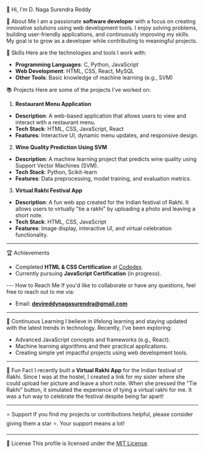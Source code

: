 
 👋 Hi, I'm D. Naga Surendra Reddy

🌟 About Me
I am a passionate **software developer** with a focus on creating innovative solutions using web development tools. I enjoy solving problems, building user-friendly applications, and continuously improving my skills. My goal is to grow as a developer while contributing to meaningful projects.

 🔧 Skills
Here are the technologies and tools I work with:

- **Programming Languages**: C, Python, JavaScript  
- **Web Development**: HTML, CSS, React, MySQL  
- **Other Tools**: Basic knowledge of machine learning (e.g., SVM)  


 📚 Projects
Here are some of the projects I've worked on:

 1. **Restaurant Menu Application**
- **Description**: A web-based application that allows users to view and interact with a restaurant menu.
- **Tech Stack**: HTML, CSS, JavaScript, React  
- **Features**: Interactive UI, dynamic menu updates, and responsive design.

 2. **Wine Quality Prediction Using SVM**
- **Description**: A machine learning project that predicts wine quality using Support Vector Machines (SVM).
- **Tech Stack**: Python, Scikit-learn  
- **Features**: Data preprocessing, model training, and evaluation metrics.

3. **Virtual Rakhi Festival App**
- **Description**: A fun web app created for the Indian festival of Rakhi. It allows users to virtually "tie a rakhi" by uploading a photo and leaving a short note.
- **Tech Stack**: HTML, CSS, JavaScript  
- **Features**: Image display, interactive UI, and virtual celebration functionality.

---

 🏆 Achievements
- Completed **HTML & CSS Certification** at [Codedex](https://codedex.io).  
- Currently pursuing **JavaScript Certification** (in progress).  

--- How to Reach Me
If you'd like to collaborate or have any questions, feel free to reach out to me via:
- Email: **[devireddynagasurendra@gmail.com](mailto:devireddynagasurendra@gmail.com)**  

---

🌱 Continuous Learning
I believe in lifelong learning and staying updated with the latest trends in technology. Recently, I’ve been exploring:
- Advanced JavaScript concepts and frameworks (e.g., React).  
- Machine learning algorithms and their practical applications.  
- Creating simple yet impactful projects using web development tools.

---

🎉 Fun Fact
I recently built a **Virtual Rakhi App** for the Indian festival of Rakhi. Since I was at the hostel, I created a link for my sister where she could upload her picture and leave a short note. When she pressed the "Tie Rakhi" button, it simulated the experience of tying a virtual rakhi for me. It was a fun way to celebrate the festival despite being far apart!

---

⭐ Support
If you find my projects or contributions helpful, please consider giving them a star ⭐. Your support means a lot!

---

📜 License
This profile is licensed under the [MIT License](https://opensource.org/licenses/MIT).
